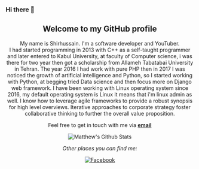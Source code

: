 ### Hi there 👋

<!--
**Shirhussain/Shirhussain** is a ✨ _special_ ✨ repository because its `README.md` (this file) appears on your GitHub profile.

Here are some ideas to get you started:

- 🔭 I’m currently working on ... django projects 
- 🌱 I’m currently learning ... advance block chain 
- 👯 I’m looking to collaborate on ... python and django 
- 🤔 I’m looking for help with ... 
- 💬 Ask me about ... andything 
- 📫 How to reach me: ... facebook and eamil 
- 😄 Pronouns: ...
- ⚡ Fun fact: ... I love to build 
-->


<div align="center">
<h2>Welcome to my GitHub profile</h2>
</div>

<div align="center">

My name is Shirhussain. I'm a software developer and YouTuber. <br />
I had started programming in 2013 with C++ as a self-taught programmer and later entered to Kabul University, at faculty of Computer science, i was there for two year then got a scholarship from Allameh Tabatabai University in Tehran. The year 2016 I had work with pure PHP then in 2017 I was noticed the growth of artificial intelligence and Python, so I started working with Python, at begging tried Data science and then focus more on Django web framework. I have been working with Linux operating system since 2016, my default operating system is Linux it means that i'm linux admin as well. I know how to leverage agile frameworks to provide a robust synopsis for high level overviews. Iterative approaches to corporate strategy foster collaborative thinking to further the overall value proposition.

</div>

<div align="center">

Feel free to get in touch with me via <a href="mailto:sh.danishyar@gmail.com"><b>email</b></a>
</div>

<div align="center">

<img align="center" src="https://github-readme-stats.vercel.app/api?username=Shirhussain&&show_icons=true&title_color=161e2e&icon_color=31c48d&text_color=4b5563&bg_color=f4f5f7" alt="Matthew's Github Stats">


<i>Other places you can find me:</i><br>

<a href="https://www.facebook.com/Hu3in.Danishyar" target="_blank"><img src="https://img.shields.io/badge/Facebook-%231877F2.svg?&style=flat-square&logo=facebook&logoColor=white" alt="Facebook"></a>

</div>

